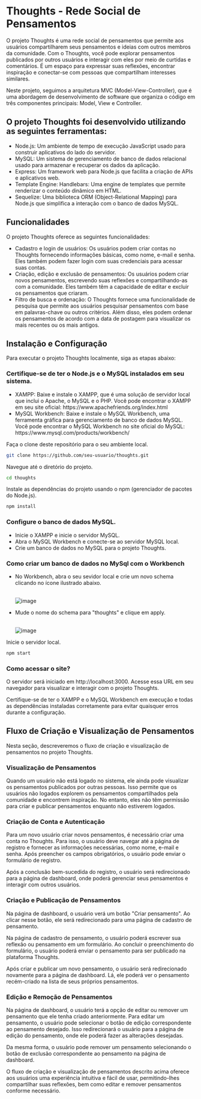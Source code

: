 # Thoughts - Rede Social de Pensamentos

O projeto Thoughts é uma rede social de pensamentos que permite aos usuários compartilharem seus pensamentos e ideias com outros membros da comunidade. Com o Thoughts, você pode explorar pensamentos publicados por outros usuários e interagir com eles por meio de curtidas e comentários. É um espaço para expressar suas reflexões, encontrar inspiração e conectar-se com pessoas que compartilham interesses similares.

Neste projeto, seguimos a arquitetura MVC (Model-View-Controller), que é uma abordagem de desenvolvimento de software que organiza o código em três componentes principais: Model, View e Controller.

## O projeto Thoughts foi desenvolvido utilizando as seguintes ferramentas:
<ul>
  <li>Node.js: Um ambiente de tempo de execução JavaScript usado para construir aplicativos do lado do servidor.</li>
  <li>MySQL: Um sistema de gerenciamento de banco de dados relacional usado para armazenar e recuperar os dados da aplicação.</li>
  <li>Express: Um framework web para Node.js que facilita a criação de APIs e aplicativos web.</li>
  <li>Template Engine: Handlebars: Uma engine de templates que permite renderizar o conteúdo dinâmico em HTML.</li>
  <li>Sequelize: Uma biblioteca ORM (Object-Relational Mapping) para Node.js que simplifica a interação com o banco de dados MySQL.</li>
</ul>

## Funcionalidades
O projeto Thoughts oferece as seguintes funcionalidades:

<ul>
  <li>Cadastro e login de usuários: Os usuários podem criar contas no Thoughts fornecendo informações básicas, como nome, e-mail e senha. Eles também podem fazer login com suas credenciais para acessar suas contas.</li>
   <li>Criação, edição e exclusão de pensamentos: Os usuários podem criar novos pensamentos, escrevendo suas reflexões e compartilhando-as com a comunidade. Eles também têm a capacidade de editar e excluir os pensamentos que criaram.</li>
  <li>Filtro de busca e ordenação: O Thoughts fornece uma funcionalidade de pesquisa que permite aos usuários pesquisar pensamentos com base em palavras-chave ou outros critérios. Além disso, eles podem ordenar os pensamentos de acordo com a data de postagem para visualizar os mais recentes ou os mais antigos.</li>
</ul>

## Instalação e Configuração
Para executar o projeto Thoughts localmente, siga as etapas abaixo:

### Certifique-se de ter o Node.js e o MySQL instalados em seu sistema.
<ul>
    <li>XAMPP: Baixe e instale o XAMPP, que é uma solução de servidor local que inclui o Apache, o MySQL e o PHP. Você pode encontrar o XAMPP em seu site oficial: https://www.apachefriends.org/index.html</li>
    <li>MySQL Workbench: Baixe e instale o MySQL Workbench, uma ferramenta gráfica para gerenciamento de banco de dados MySQL. Você pode encontrar o MySQL Workbench no site oficial do MySQL: https://www.mysql.com/products/workbench/</li>
</ul>

Faça o clone deste repositório para o seu ambiente local.
```bash
git clone https://github.com/seu-usuario/thoughts.git
```

Navegue até o diretório do projeto.
```bash
cd thoughts
```

Instale as dependências do projeto usando o npm (gerenciador de pacotes do Node.js).
```bash
npm install
```
### Configure o banco de dados MySQL.

<ul>
  <li>Inicie o XAMPP e inicie o servidor MySQL.</li>
  <li>Abra o MySQL Workbench e conecte-se ao servidor MySQL local.</li>
  <li>Crie um banco de dados no MySQL para o projeto Thoughts.</li>
</ul>

### Como criar um banco de dados no MySql com o Workbench

<ul>
  <li>No Workbench, abra o seu sevidor local e crie um novo schema clicando no ícone ilustrado abaixo.</li> </br>
  
  ![image](https://github.com/doguebart/Thoughts/assets/95982653/423e555a-6e04-43aa-b108-023954c696ce)
  
  <li>Mude o nome do schema para "thoughts" e clique em apply.</li> </br>
  
  ![image](https://github.com/doguebart/Thoughts/assets/95982653/26b201d8-05ca-4ab2-b9da-eb2594469f94)
</ul>

Inicie o servidor local.

```bash
npm start
```
### Como acessar o site?

O servidor será iniciado em http://localhost:3000. Acesse essa URL em seu navegador para visualizar e interagir com o projeto Thoughts.

Certifique-se de ter o XAMPP e o MySQL Workbench em execução e todas as dependências instaladas corretamente para evitar quaisquer erros durante a configuração.

## Fluxo de Criação e Visualização de Pensamentos

Nesta seção, descreveremos o fluxo de criação e visualização de pensamentos no projeto Thoughts.

### Visualização de Pensamentos

Quando um usuário não está logado no sistema, ele ainda pode visualizar os pensamentos publicados por outras pessoas. Isso permite que os usuários não logados explorem os pensamentos compartilhados pela comunidade e encontrem inspiração. No entanto, eles não têm permissão para criar e publicar pensamentos enquanto não estiverem logados.

### Criação de Conta e Autenticação

Para um novo usuário criar novos pensamentos, é necessário criar uma conta no Thoughts. Para isso, o usuário deve navegar até a página de registro e fornecer as informações necessárias, como nome, e-mail e senha. Após preencher os campos obrigatórios, o usuário pode enviar o formulário de registro.

Após a conclusão bem-sucedida do registro, o usuário será redirecionado para a página de dashboard, onde poderá gerenciar seus pensamentos e interagir com outros usuários.

### Criação e Publicação de Pensamentos

Na página de dashboard, o usuário verá um botão "Criar pensamento". Ao clicar nesse botão, ele será redirecionado para uma página de cadastro de pensamento.

Na página de cadastro de pensamento, o usuário poderá escrever sua reflexão ou pensamento em um formulário. Ao concluir o preenchimento do formulário, o usuário poderá enviar o pensamento para ser publicado na plataforma Thoughts.

Após criar e publicar um novo pensamento, o usuário será redirecionado novamente para a página de dashboard. Lá, ele poderá ver o pensamento recém-criado na lista de seus próprios pensamentos.

### Edição e Remoção de Pensamentos

Na página de dashboard, o usuário terá a opção de editar ou remover um pensamento que ele tenha criado anteriormente. Para editar um pensamento, o usuário pode selecionar o botão de edição correspondente ao pensamento desejado. Isso redirecionará o usuário para a página de edição do pensamento, onde ele poderá fazer as alterações desejadas.

Da mesma forma, o usuário pode remover um pensamento selecionando o botão de exclusão correspondente ao pensamento na página de dashboard.

O fluxo de criação e visualização de pensamentos descrito acima oferece aos usuários uma experiência intuitiva e fácil de usar, permitindo-lhes compartilhar suas reflexões, bem como editar e remover pensamentos conforme necessário.
